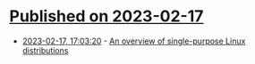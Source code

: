 # [Published on 2023-02-17](index.md)

* [2023-02-17, 17:03:20](https://news.ycombinator.com/item?id=34837219) - [An overview of single-purpose Linux distributions](https://lwn.net/SubscriberLink/922968/4a69aa7f1f2332d7/)
